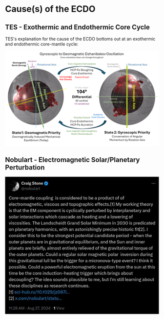 # Cause(s) of the ECDO

## TES - Exothermic and Endothermic Core Cycle

TES's explanation for the cause of the ECDO bottoms out at an exothermic and endothermic core-mantle cycle:

![](../../6-LITERATURE-MEDIA/0-ethical-skeptic/img/ecdo.webp)

## Nobulart - Electromagnetic Solar/Planetary Perturbation

![](img/2030-triggers.jpg)